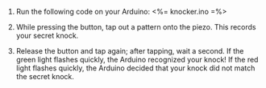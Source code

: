 1. Run the following code on your Arduino:
    <%= knocker.ino =%>

2. While pressing the button, tap out a pattern onto the piezo. This records your secret knock.

3. Release the button and tap again; after tapping, wait a second. If the green light flashes quickly, the Arduino recognized your knock! If the red light flashes quickly, the Arduino decided that your knock did not match the secret knock.